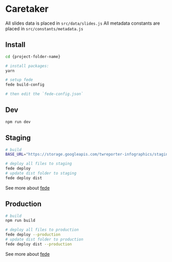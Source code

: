 # Caretaker

All slides data is placed in `src/data/slides.js`
All metadata constants are placed in `src/constants/metadata.js`

## Install

```bash
cd {project-folder-name}

# install packages:
yarn

# setup fede
fede build-config

# then edit the `fede-config.json`
```

## Dev

```bash
npm run dev
```

## Staging

```bash
# build
BASE_URL="https://storage.googleapis.com/twreporter-infographics/staging-{project-folder-name}-gcs/" npm run build

# deploy all files to staging
fede deploy
# update dist folder to staging
fede deploy dist
```

See more about [fede](https://www.npmjs.com/package/@twreporter/static-fe-deployer)

## Production

```bash
# build
npm run build

# deploy all files to production
fede deploy --production
# update dist folder to production
fede deploy dist --production
```

See more about [fede](https://www.npmjs.com/package/@twreporter/static-fe-deployer)